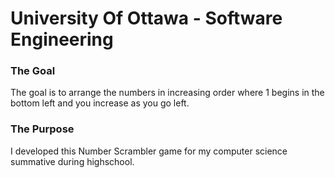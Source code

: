 # University Of Ottawa - Software Engineering

### The Goal
The goal is to arrange the numbers in increasing order where 1 begins in the bottom left and you increase as you go left.

### The Purpose 
I developed this Number Scrambler game for my computer science summative during highschool. 
